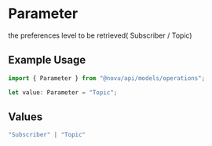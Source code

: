 # Parameter

the preferences level to be retrieved( Subscriber / Topic) 

## Example Usage

```typescript
import { Parameter } from "@novu/api/models/operations";

let value: Parameter = "Topic";
```

## Values

```typescript
"Subscriber" | "Topic"
```